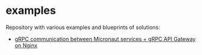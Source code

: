 # examples
Repository with various examples and blueprints of solutions:

- [gRPC communication between Micronaut services + gRPC API Gateway on Nginx](./micronaut-grpc/)
